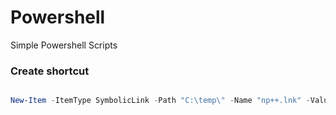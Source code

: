 # Powershell
Simple Powershell Scripts


<h3>Create shortcut</h3>

```powershell

New-Item -ItemType SymbolicLink -Path "C:\temp\" -Name "np++.lnk" -Value "C:\Program Files\Notepad++\notepad++.exe"

```



 

